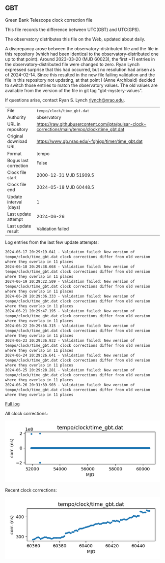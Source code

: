 
## GBT

Green Bank Telescope clock correction file

This file records the difference between UTC(GBT) and UTC(GPS).

The observatory distributes this file on the Web, updated about daily.

A discrepancy arose between the observatory-distributed file and the
file in this repository (which had been identical to the 
observatory-distributed one up to that point). Around 
2023-03-20 (MJD 60023), the first ~11 entries in the 
observatory-distributed file were changed to zero.
Ryan Lynch expressed surprise that this had occurred, but no
resolution had arisen as of 2024-02-14. Since this resulted in
the new file failing validation and the file in this repository
not updating, at that point I (Anne Archibald) decided to
switch those entries to match the observatory values. The old values
are available from the version of the file in git tag 
"gbt-mystery-values".

If questions arise, contact Ryan S. Lynch <rlynch@nrao.edu>.

|     |     |
|:--- |:--- |
| File | `tempo/clock/time_gbt.dat` |
| Authority | observatory |
| URL in repository | <https://raw.githubusercontent.com/ipta/pulsar-clock-corrections/main/tempo/clock/time_gbt.dat> |
| Original download URL | <https://www.gb.nrao.edu/~fghigo/timer/time_gbt.dat> |
| Format | tempo |
| Bogus last correction | False |
| Clock file start | 2000-12-31 MJD 51909.5 |
| Clock file end | 2024-05-18 MJD 60448.5 |
| Update interval (days) | 1 |
| Last update attempt | 2024-06-26 |
| Last update result | Validation failed |

Log entries from the last few update attempts:
```
2024-06-17 20:29:19.041 - Validation failed: New version of tempo/clock/time_gbt.dat clock corrections differ from old version where they overlap in 11 places
2024-06-18 20:29:38.668 - Validation failed: New version of tempo/clock/time_gbt.dat clock corrections differ from old version where they overlap in 11 places
2024-06-19 20:29:22.509 - Validation failed: New version of tempo/clock/time_gbt.dat clock corrections differ from old version where they overlap in 11 places
2024-06-20 20:29:36.333 - Validation failed: New version of tempo/clock/time_gbt.dat clock corrections differ from old version where they overlap in 11 places
2024-06-21 20:29:47.195 - Validation failed: New version of tempo/clock/time_gbt.dat clock corrections differ from old version where they overlap in 11 places
2024-06-22 20:29:36.315 - Validation failed: New version of tempo/clock/time_gbt.dat clock corrections differ from old version where they overlap in 11 places
2024-06-23 20:29:36.932 - Validation failed: New version of tempo/clock/time_gbt.dat clock corrections differ from old version where they overlap in 11 places
2024-06-24 20:29:26.641 - Validation failed: New version of tempo/clock/time_gbt.dat clock corrections differ from old version where they overlap in 11 places
2024-06-25 20:29:28.281 - Validation failed: New version of tempo/clock/time_gbt.dat clock corrections differ from old version where they overlap in 11 places
2024-06-26 20:31:39.903 - Validation failed: New version of tempo/clock/time_gbt.dat clock corrections differ from old version where they overlap in 11 places
```
[Full log](https://raw.githubusercontent.com/ipta/pulsar-clock-corrections/main/log/tempo/clock/time_gbt.dat.log)


All clock corrections:

![plot of all clock corrections](time_gbt.dat.png "All corrections")

Recent clock corrections:

![plot of recent clock corrections](time_gbt.dat.short.png "Recent corrections")

